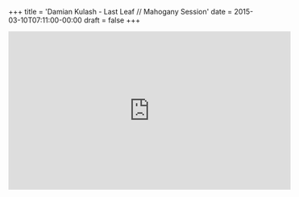 +++
title = 'Damian Kulash - Last Leaf // Mahogany Session'
date = 2015-03-10T07:11:00-00:00
draft = false
+++

<iframe width="560" height="315" src="https://www.youtube.com/embed/yWEudErzl5g?si=hP6eq7pAeN1qOFhX" title="YouTube video player" frameborder="0" allow="accelerometer; autoplay; clipboard-write; encrypted-media; gyroscope; picture-in-picture; web-share" referrerpolicy="strict-origin-when-cross-origin" allowfullscreen></iframe>
